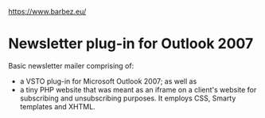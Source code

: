 https://www.barbez.eu/

# Newsletter plug-in for Outlook 2007
Basic newsletter mailer comprising of:
- a VSTO plug-in for Microsoft Outlook 2007; as well as 
- a tiny PHP website that was meant as an iframe on a client's website for subscribing and unsubscribing purposes. It employs CSS, Smarty templates and XHTML.
